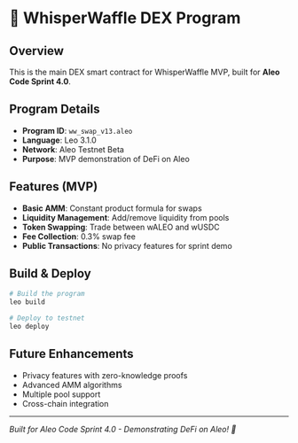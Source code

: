 # 🧇 WhisperWaffle DEX Program

## Overview
This is the main DEX smart contract for WhisperWaffle MVP, built for **Aleo Code Sprint 4.0**.

## Program Details
- **Program ID**: `ww_swap_v13.aleo`
- **Language**: Leo 3.1.0
- **Network**: Aleo Testnet Beta
- **Purpose**: MVP demonstration of DeFi on Aleo

## Features (MVP)
- **Basic AMM**: Constant product formula for swaps
- **Liquidity Management**: Add/remove liquidity from pools
- **Token Swapping**: Trade between wALEO and wUSDC
- **Fee Collection**: 0.3% swap fee
- **Public Transactions**: No privacy features for sprint demo

## Build & Deploy
```bash
# Build the program
leo build

# Deploy to testnet
leo deploy
```

## Future Enhancements
- Privacy features with zero-knowledge proofs
- Advanced AMM algorithms
- Multiple pool support
- Cross-chain integration

---
*Built for Aleo Code Sprint 4.0 - Demonstrating DeFi on Aleo! 🚀*
